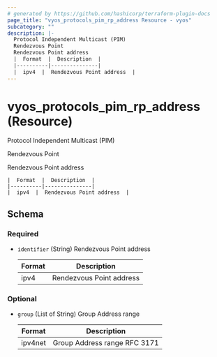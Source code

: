 ```yaml
---
# generated by https://github.com/hashicorp/terraform-plugin-docs
page_title: "vyos_protocols_pim_rp_address Resource - vyos"
subcategory: ""
description: |-
  Protocol Independent Multicast (PIM)
  Rendezvous Point
  Rendezvous Point address
  |  Format  |  Description  |
  |----------|---------------|
  |  ipv4  |  Rendezvous Point address  |
---
```


# vyos_protocols_pim_rp_address (Resource)

Protocol Independent Multicast (PIM)

Rendezvous Point

Rendezvous Point address

    |  Format  |  Description  |
    |----------|---------------|
    |  ipv4  |  Rendezvous Point address  |



<!-- schema generated by tfplugindocs -->
## Schema

### Required

- `identifier` (String) Rendezvous Point address

    |  Format  |  Description  |
    |----------|---------------|
    |  ipv4  |  Rendezvous Point address  |

### Optional

- `group` (List of String) Group Address range

    |  Format  |  Description  |
    |----------|---------------|
    |  ipv4net  |  Group Address range RFC 3171  |
